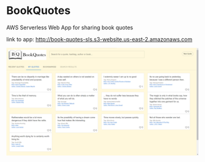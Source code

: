 # BookQuotes
AWS Serverless Web App for sharing book quotes

link to app: http://book-quotes-sls.s3-website.us-east-2.amazonaws.com

![Book Quotes Demo](https://raw.githubusercontent.com/AyeshaAhmed/BookQuotes/main/BookQuotes.png)
